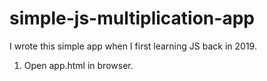 # simple-js-multiplication-app

I wrote this simple app when I first learning JS back in 2019.

1. Open app.html in browser.
